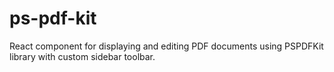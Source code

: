 # ps-pdf-kit
React component for displaying and editing PDF documents using PSPDFKit library with custom sidebar toolbar.
